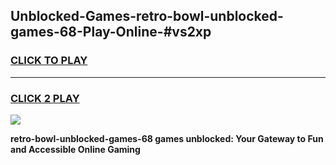 
## Unblocked-Games-retro-bowl-unblocked-games-68-Play-Online-#vs2xp
<h3>
<a href="https://premium.freeplayer.one?title=retro-bowl-unblocked-games-68&ref=27F">CLICK TO PLAY</a></h3>
<hr>

<h3>
<a href="https://premium.freeplayer.one?title=retro-bowl-unblocked-games-68&ref=27F">CLICK 2 PLAY</a>
  
</h3>

<a href="https://premium.freeplayer.one?title=retro-bowl-unblocked-games-68&ref=27F"><img src="https://clearcache.store/games.png"></a>


**retro-bowl-unblocked-games-68 games unblocked: Your Gateway to Fun and Accessible Online Gaming**
